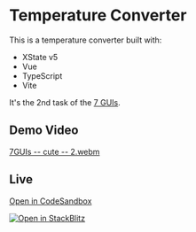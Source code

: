 # Temperature Converter

This is a temperature converter built with:

- XState v5
- Vue
- TypeScript
- Vite

It's the 2nd task of the [7 GUIs](https://eugenkiss.github.io/7guis).

## Demo Video

[7GUIs -- cute -- 2.webm](https://github.com/tsxoxo/xstate/assets/59713582/313e6b07-97d7-4c6c-99cb-ee376fa03267)

## Live

[Open in CodeSandbox](https://codesandbox.io/p/sandbox/github/statelyai/xstate/tree/main/examples/7guis-2-temperature-vue)

[![Open in StackBlitz](https://developer.stackblitz.com/img/open_in_stackblitz.svg)](https://stackblitz.com/github/statelyai/xstate/tree/main/examples/7guis-2-temperature-vue)
